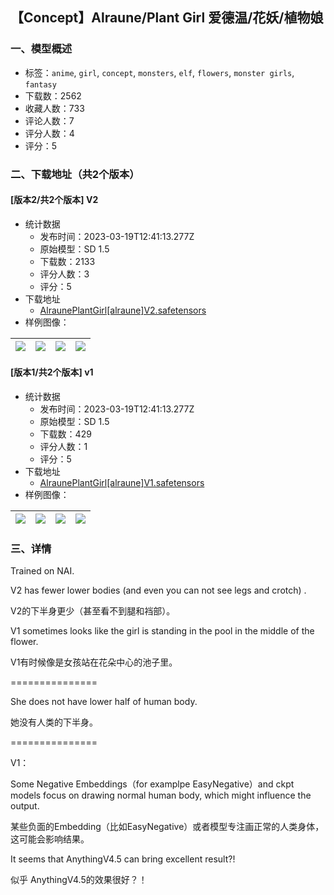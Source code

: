 ## 【Concept】Alraune/Plant Girl 爱德温/花妖/植物娘
### 一、模型概述

- 标签：`anime`, `girl`, `concept`, `monsters`, `elf`, `flowers`, `monster girls`, `fantasy`
- 下载数：2562
- 收藏人数：733
- 评论人数：7
- 评分人数：4
- 评分：5

### 二、下载地址（共2个版本）

#### [版本2/共2个版本] V2

- 统计数据
  - 发布时间：2023-03-19T12:41:13.277Z
  - 原始模型：SD 1.5
  - 下载数：2133
  - 评分人数：3
  - 评分：5
- 下载地址
  - [AlraunePlantGirl[alraune]V2.safetensors](https://civitai.com/api/download/models/24895)
- 样例图像：

| <img src="https://image.civitai.com/xG1nkqKTMzGDvpLrqFT7WA/92c649d2-bb75-4e0d-a33b-bf07098e8a00/width=450/273822.jpeg" /> | <img src="https://image.civitai.com/xG1nkqKTMzGDvpLrqFT7WA/19042068-5b2d-4862-30ac-7ed61384af00/width=450/273821.jpeg" /> | <img src="https://image.civitai.com/xG1nkqKTMzGDvpLrqFT7WA/ddd28e39-4447-42b1-cc28-94fe843deb00/width=450/273820.jpeg" /> | <img src="https://image.civitai.com/xG1nkqKTMzGDvpLrqFT7WA/13f7ec65-3129-496c-4cd6-d1facb674e00/width=450/273819.jpeg" /> |
| ---- | ---- | ---- | ---- |

#### [版本1/共2个版本] v1

- 统计数据
  - 发布时间：2023-03-19T12:41:13.277Z
  - 原始模型：SD 1.5
  - 下载数：429
  - 评分人数：1
  - 评分：5
- 下载地址
  - [AlraunePlantGirl[alraune]V1.safetensors](https://civitai.com/api/download/models/24846)
- 样例图像：

| <img src="https://image.civitai.com/xG1nkqKTMzGDvpLrqFT7WA/1f404d2d-ef8a-47b1-265a-85d564b04200/width=450/271771.jpeg" /> | <img src="https://image.civitai.com/xG1nkqKTMzGDvpLrqFT7WA/dde65fd3-03b7-409e-8f24-875668551200/width=450/271661.jpeg" /> | <img src="https://image.civitai.com/xG1nkqKTMzGDvpLrqFT7WA/675056cd-9eed-4ebe-f239-bb0b97fea400/width=450/271662.jpeg" /> | <img src="https://image.civitai.com/xG1nkqKTMzGDvpLrqFT7WA/41a3df6d-2d05-4ed4-df57-dbbd10121f00/width=450/271654.jpeg" /> |
| ---- | ---- | ---- | ---- |


### 三、详情
<p>Trained on NAI.</p><p>V2 has fewer lower bodies (and even you can not see legs and crotch) .</p><p>V2的下半身更少（甚至看不到腿和裆部）。</p><p>V1 sometimes looks like the girl is standing in the pool in the middle of the flower.</p><p>V1有时候像是女孩站在花朵中心的池子里。</p><p>===============</p><p>She does not have lower half of human body.</p><p>她没有人类的下半身。</p><p>===============</p><p>V1：</p><p>Some Negative Embeddings（for examplpe EasyNegative）and ckpt models focus on drawing normal human body, which might influence the output.</p><p>某些负面的Embedding（比如EasyNegative）或者模型专注画正常的人类身体，这可能会影响结果。</p><p>It seems that AnythingV4.5 can bring excellent result?!</p><p>似乎 AnythingV4.5的效果很好？！</p>